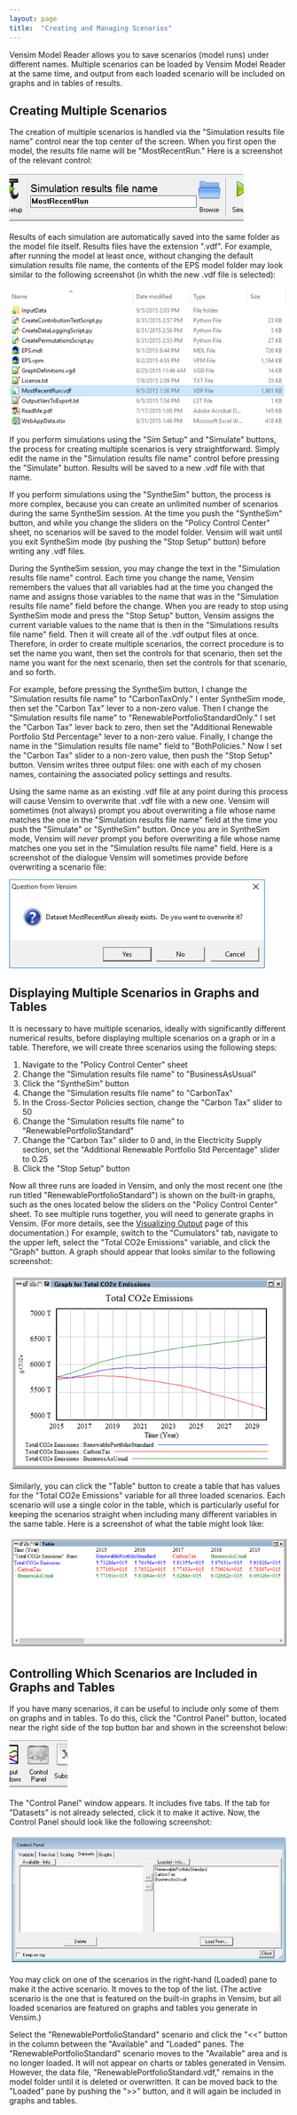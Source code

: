 ```yaml
---
layout: page
title:  "Creating and Managing Scenarios"
---
```


Vensim Model Reader allows you to save scenarios (model runs) under different names.  Multiple scenarios can be loaded by Vensim Model Reader at the same time, and output from each loaded scenario will be included on graphs and in tables of results.

## Creating Multiple Scenarios

The creation of multiple scenarios is handled via the "Simulation results file name" control near the top center of the screen.  When you first open the model, the results file name will be "MostRecentRun."  Here is a screenshot of the relevant control:

![Simulation results file name control](creating-and-managing-scenarios-FileNameControl.png)

Results of each simulation are automatically saved into the same folder as the model file itself.  Results files have the extension ".vdf".  For example, after running the model at least once, without changing the default simulation results file name, the contents of the EPS model folder may look similar to the following screenshot (in whith the new .vdf file is selected):

![Model folder contents after a model run](creating-and-managing-scenarios-FolderContents.png)

If you perform simulations using the "Sim Setup" and "Simulate" buttons, the process for creating multiple scenarios is very straightforward.  Simply edit the name in the "Simulation results file name" control before pressing the "Simulate" button.  Results will be saved to a new .vdf file with that name.

If you perform simulations using the "SyntheSim" button, the process is more complex, because you can create an unlimited number of scenarios during the same SyntheSim session.  At the time you push the "SyntheSim" button, and while you change the sliders on the "Policy Control Center" sheet, no scenarios will be saved to the model folder.  Vensim will wait until you exit SyntheSim mode (by pushing the "Stop Setup" button) before writing any .vdf files.

During the SyntheSim session, you may change the text in the "Simulation results file name" control.  Each time you change the name, Vensim remembers the values that all variables had at the time you changed the name and assigns those variables to the name that was in the "Simulation results file name" field before the change.  When you are ready to stop using SyntheSim mode and press the "Stop Setup" button, Vensim assigns the current variable values to the name that is then in the "Simulations results file name" field.  Then it will create all of the .vdf output files at once.  Therefore, in order to create multiple scenarios, the correct procedure is to set the name you want, then set the controls for that scenario, then set the name you want for the next scenario, then set the controls for that scenario, and so forth.

For example, before pressing the SyntheSim button, I change the "Simulation results file name" to "CarbonTaxOnly."  I enter SyntheSim mode, then set the "Carbon Tax" lever to a non-zero value.  Then I change the "Simulation results file name" to "RenewablePortfolioStandardOnly."  I set the "Carbon Tax" lever back to zero, then set the "Additional Renewable Portfolio Std Percentage" lever to a non-zero value.  Finally, I change the name in the "Simulation results file name" field to "BothPolicies."  Now I set the "Carbon Tax" slider to a non-zero value, then push the "Stop Setup" button.  Vensim writes three output files: one with each of my chosen names, containing the associated policy settings and results.

Using the same name as an existing .vdf file at any point during this process will cause Vensim to overwrite that .vdf file with a new one.  Vensim will sometimes (not always) prompt you about overwriting a file whose name matches the one in the "Simulation results file name" field at the time you push the "Simulate" or "SyntheSim" button.  Once you are in SyntheSim mode, Vensim will _never_ prompt you before overwriting a file whose name matches one you set in the "Simulation results file name" field.  Here is a screenshot of the dialogue Vensim will sometimes provide before overwriting a scenario file:

![Overwrite prompt dialogue box](creating-and-managing-scenarios-OverwritePrompt.png)

## Displaying Multiple Scenarios in Graphs and Tables

It is necessary to have multiple scenarios, ideally with significantly different numerical results, before displaying multiple scenarios on a graph or in a table.  Therefore, we will create three scenarios using the following steps:

1. Navigate to the "Policy Control Center" sheet
2. Change the "Simulation results file name" to "BusinessAsUsual"
3. Click the "SyntheSim" button
4. Change the "Simulation results file name" to "CarbonTax"
5. In the Cross-Sector Policies section, change the "Carbon Tax" slider to 50
6. Change the "Simulation results file name" to "RenewablePortfolioStandard"
7. Change the "Carbon Tax" slider to 0 and, in the Electricity Supply section, set the "Additional Renewable Portfolio Std Percentage" slider to 0.25
8. Click the "Stop Setup" button

Now all three runs are loaded in Vensim, and only the most recent one (the run titled "RenewablePortfolioStandard") is shown on the built-in graphs, such as the ones located below the sliders on the "Policy Control Center" sheet.  To see multiple runs together, you will need to generate graphs in Vensim.  (For more details, see the [Visualizing Output](visualizing-output.html) page of this documentation.)  For example, switch to the "Cumulators" tab, navigate to the upper left, select the "Total CO2e Emissions" variable, and click the "Graph" button.  A graph should appear that looks similar to the following screenshot:

![three-variable CO2e graph](creating-and-managing-scenarios-ThreeVarGraph.png)

Similarly, you can click the "Table" button to create a table that has values for the "Total CO2e Emissions" variable for all three loaded scenarios.  Each scenario will use a single color in the table, which is particularly useful for keeping the scenarios straight when including many different variables in the same table.  Here is a screenshot of what the table might look like:

![three-variable CO2e table](creating-and-managing-scenarios-ThreeVarTable.png)

## Controlling Which Scenarios are Included in Graphs and Tables

If you have many scenarios, it can be useful to include only some of them on graphs and in tables.  To do this, click the "Control Panel" button, located near the right side of the top button bar and shown in the screenshot below:

![Control Panel button](creating-and-managing-scenarios-ControlPanelButton.png)

The "Control Panel" window appears.  It includes five tabs.  If the tab for "Datasets" is not already selected, click it to make it active.  Now, the Control Panel should look like the following screenshot:

![Datasets control](creating-and-managing-scenarios-Datasets.png)

You may click on one of the scenarios in the right-hand (Loaded) pane to make it the active scenario.  It moves to the top of the list.  (The active scenario is the one that is featured on the built-in graphs in Vensim, but all loaded scenarios are featured on graphs and tables you generate in Vensim.)

Select the "RenewablePortfolioStandard" scenario and click the "<<" button in the column between the "Available" and "Loaded" panes.  The "RenewablePortfolioStandard" scenario moves to the "Available" area and is no longer loaded.  It will not appear on charts or tables generated in Vensim.  However, the data file, "RenewablePortfolioStandard.vdf," remains in the model folder until it is deleted or overwritten.  It can be moved back to the "Loaded" pane by pushing the ">>" button, and it will again be included in graphs and tables.